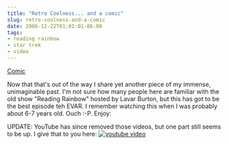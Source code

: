 ```yaml
---
title: "Retro Coolness... and a comic"
slug: retro-coolness-and-a-comic
date: 2006-12-22T01:01:01-06:00
tags:
- reading rainbow
- star trek
- video
---
```

[Comic](http://digitaldouble.smackjeeves.com/comics/92848/)

Now that that's out of the way I share yet another piece of my immense, unimaginable past. I'm not sure how many people here are familiar with the old show "Reading Rainbow" hosted by Lavar Burton, but this has got to be the best episode teh EVAR. I remember watching this when I was probably about 6-7 years old. Ouch :-P. Enjoy:

UPDATE: YouTube has since removed those videos, but one part still seems to be up. I give that to you here:
[![youtube video](https://img.youtube.com/vi/cCsD5PRoX7I/0.jpg)](https://www.youtube.com/watch?v=cCsD5PRoX7I)
